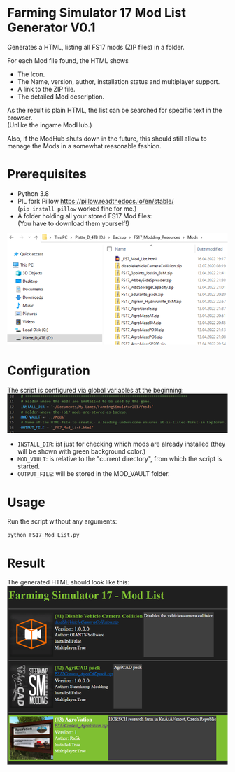 # Farming Simulator 17 Mod List Generator V0.1
Generates a HTML, listing all FS17 mods (ZIP files) in a folder.

For each Mod file found, the HTML shows

- The Icon.
- The Name, version, author, installation status and multiplayer support.
- A link to the ZIP file.
- The detailed Mod description.

As the result is plain HTML, the list can be searched for specific text in the browser.  
(Unlike the ingame ModHub.)

Also, if the ModHub shuts down in the future, this should still allow to manage the Mods in a somewhat reasonable fashion.

# Prerequisites
- Python 3.8
- PIL fork Pillow https://pillow.readthedocs.io/en/stable/  
(```pip install pillow``` worked fine for me.)
- A folder holding all your stored FS17 Mod files:  
(You have to download them yourself!)
<img src="images/Vault.png">


# Configuration
The script is configured via global variables at the beginning:
<img src="images/Configuration.png">
- ```INSTALL_DIR```: ist just for checking which mods are already installed (they will be shown with green background color.)
- ```MOD_VAULT```: is relative to the "current directory", from which the script is started.
- ```OUTPUT_FILE```: will be stored in the MOD_VAULT folder.


# Usage
Run the script without any arguments:  
```
python FS17_Mod_List.py
```
# Result
The generated HTML should look like this:
<img src="images/Mod_List_HTML.png">


